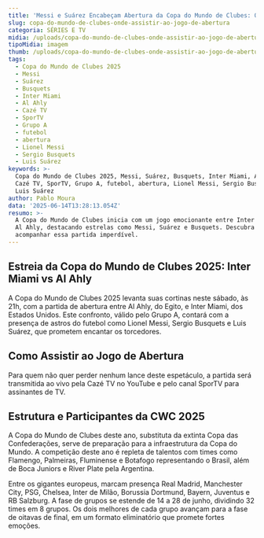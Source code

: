 ```yaml
---
title: 'Messi e Suárez Encabeçam Abertura da Copa do Mundo de Clubes: Onde Assistir'
slug: copa-do-mundo-de-clubes-onde-assistir-ao-jogo-de-abertura
categoria: SÉRIES E TV
midia: /uploads/copa-do-mundo-de-clubes-onde-assistir-ao-jogo-de-abertura-thumb.png
tipoMidia: imagem
thumb: /uploads/copa-do-mundo-de-clubes-onde-assistir-ao-jogo-de-abertura-thumb.png
tags:
  - Copa do Mundo de Clubes 2025
  - Messi
  - Suárez
  - Busquets
  - Inter Miami
  - Al Ahly
  - Cazé TV
  - SporTV
  - Grupo A
  - futebol
  - abertura
  - Lionel Messi
  - Sergio Busquets
  - Luis Suárez
keywords: >-
  Copa do Mundo de Clubes 2025, Messi, Suárez, Busquets, Inter Miami, Al Ahly,
  Cazé TV, SporTV, Grupo A, futebol, abertura, Lionel Messi, Sergio Busquets,
  Luis Suárez
author: Pablo Moura
data: '2025-06-14T13:28:13.054Z'
resumo: >-
  A Copa do Mundo de Clubes inicia com um jogo emocionante entre Inter Miami e
  Al Ahly, destacando estrelas como Messi, Suárez e Busquets. Descubra onde
  acompanhar essa partida imperdível.
---
```


## Estreia da Copa do Mundo de Clubes 2025: Inter Miami vs Al Ahly

A Copa do Mundo de Clubes 2025 levanta suas cortinas neste sábado, às 21h, com a partida de abertura entre Al Ahly, do Egito, e Inter Miami, dos Estados Unidos. Este confronto, válido pelo Grupo A, contará com a presença de astros do futebol como Lionel Messi, Sergio Busquets e Luis Suárez, que prometem encantar os torcedores.

## Como Assistir ao Jogo de Abertura

Para quem não quer perder nenhum lance deste espetáculo, a partida será transmitida ao vivo pela Cazé TV no YouTube e pelo canal SporTV para assinantes de TV.

## Estrutura e Participantes da CWC 2025

A Copa do Mundo de Clubes deste ano, substituta da extinta Copa das Confederações, serve de preparação para a infraestrutura da Copa do Mundo. A competição deste ano é repleta de talentos com times como Flamengo, Palmeiras, Fluminense e Botafogo representando o Brasil, além de Boca Juniors e River Plate pela Argentina.

Entre os gigantes europeus, marcam presença Real Madrid, Manchester City, PSG, Chelsea, Inter de Milão, Borussia Dortmund, Bayern, Juventus e RB Salzburg. A fase de grupos se estende de 14 a 28 de junho, dividindo 32 times em 8 grupos. Os dois melhores de cada grupo avançam para a fase de oitavas de final, em um formato eliminatório que promete fortes emoções.
